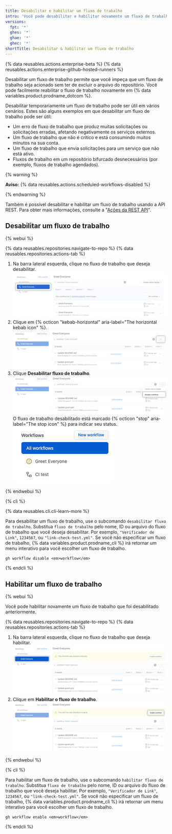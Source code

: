 ```yaml
---
title: Desabilitar e habilitar um fluxo de trabalho
intro: 'Você pode desabilitar e habilitar novamente um fluxo de trabalho usando a interface do usuário de {% data variables.product.prodname_dotcom %}, a API REST, ou {% data variables.product.prodname_cli %}.'
versions:
  fpt: '*'
  ghes: '*'
  ghae: '*'
  ghec: '*'
shortTitle: Desabilitar & habilitar um fluxo de trabalho
---
```


{% data reusables.actions.enterprise-beta %}
{% data reusables.actions.enterprise-github-hosted-runners %}

Desabilitar um fluxo de trabalho permite que você impeça que um fluxo de trabalho seja acionado sem ter de excluir o arquivo do repositório. Você pode facilmente reabilitar o fluxo de trabalho novamente em {% data variables.product.prodname_dotcom %}.

Desabilitar temporariamente um fluxo de trabalho pode ser útil em vários cenários. Estes são alguns exemplos em que desabilitar um fluxo de trabalho pode ser útil:

- Um erro de fluxo de trabalho que produz muitas solicitações ou solicitações erradas, afetando negativamente os serviços externos.
- Um fluxo de trabalho que não é crítico e está consumindo muitos minutos na sua conta.
- Um fluxo de trabalho que envia solicitações para um serviço que não está ativo.
- Fluxos de trabalho em um repositório bifurcado desnecessários (por exemplo, fluxos de trabalho agendados).

{% warning %}

**Aviso:** {% data reusables.actions.scheduled-workflows-disabled %}

{% endwarning %}

Também é possível desabilitar e habilitar um fluxo de trabalho usando a API REST. Para obter mais informações, consulte a "[Ações da REST API](/rest/reference/actions#workflows)".

## Desabilitar um fluxo de trabalho

{% webui %}

{% data reusables.repositories.navigate-to-repo %}
{% data reusables.repositories.actions-tab %}
1. Na barra lateral esquerda, clique no fluxo de trabalho que deseja desabilitar. ![ações selecionam fluxo de trabalho](/assets/images/actions-select-workflow.png)
1. Clique em {% octicon "kebab-horizontal" aria-label="The horizontal kebab icon" %}. ![menu de ações kebab](/assets/images/help/repository/actions-workflow-menu-kebab.png)
1. Clique **Desabilitar fluxo de trabalho**. ![actions disable workflow](/assets/images/help/repository/actions-disable-workflow.png) O fluxo de trabalho desabilitado está marcado {% octicon "stop" aria-label="The stop icon" %} para indicar seu status. ![lista de ações desabilitada no fluxo de trabalho](/assets/images/help/repository/actions-find-disabled-workflow.png)

{% endwebui %}

{% cli %}

{% data reusables.cli.cli-learn-more %}

Para desabilitar um fluxo de trabalho, use o subcomando `desabilitar fluxo de trabalho`. Substitua `fluxo de trabalho` pelo nome, ID ou arquivo do fluxo de trabalho que você deseja desabilitar. Por exemplo, `"Verificador de Link"`, `1234567`, ou `"link-check-test.yml"`. Se você não especificar um fluxo de trabalho, {% data variables.product.prodname_cli %} irá retornar um menu interativo para você escolher um fluxo de trabalho.

```shell
gh workflow disable <em>workflow</em>
```

{% endcli %}

## Habilitar um fluxo de trabalho

{% webui %}

Você pode habilitar novamente um fluxo de trabalho que foi desabilitado anteriormente.

{% data reusables.repositories.navigate-to-repo %}
{% data reusables.repositories.actions-tab %}
1. Na barra lateral esquerda, clique no fluxo de trabalho que deseja habilitar. ![ações selecionam um fluxo de trabalho desativado](/assets/images/help/repository/actions-select-disabled-workflow.png)
1. Clique em **Habilitar o fluxo de trabalho**. ![ações habilitam fluxo de trabalho](/assets/images/help/repository/actions-enable-workflow.png)

{% endwebui %}

{% cli %}

Para habilitar um fluxo de trabalho, use o subcomando `habilitar fluxo de trabalho`. Substitua `fluxo de trabalho` pelo nome, ID ou arquivo do fluxo de trabalho que você deseja habilitar. Por exemplo, `"Verificador de Link"`, `1234567`, ou `"link-check-test.yml"`. Se você não especificar um fluxo de trabalho, {% data variables.product.prodname_cli %} irá retornar um menu interativo para você escolher um fluxo de trabalho.

```shell
gh workflow enable <em>workflow</em>
```

{% endcli %}
